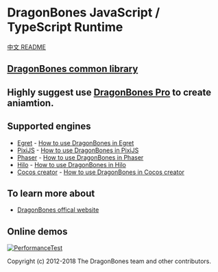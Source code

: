 # DragonBones JavaScript / TypeScript Runtime
[中文 README](./README-zh_CN.md)
## [DragonBones common library](./DragonBones/)
## Highly suggest use [DragonBones Pro](http://www.dragonbones.com/) to create aniamtion.

## Supported engines
* [Egret](http://www.egret.com/) - [How to use DragonBones in Egret](./Egret/)
* [PixiJS](http://www.pixijs.com/) - [How to use DragonBones in PixiJS](./Pixi/)
* [Phaser](https://phaser.io/) - [How to use DragonBones in Phaser](./Phaser/)
* [Hilo](http://hiloteam.github.io/) - [How to use DragonBones in Hilo](./Hilo/)
* [Cocos creator](http://www.cocos.com/) - [How to use DragonBones in Cocos creator](./Cocos/)

## To learn more about
* [DragonBones offical website](http://www.dragonbones.com/)

## Online demos
[![PerformanceTest](https://dragonbones.github.io/demo/demos.jpg)](https://github.com/DragonBones/Demos)

Copyright (c) 2012-2018 The DragonBones team and other contributors.
